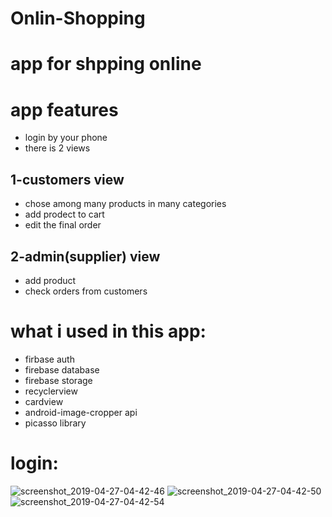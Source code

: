 # Onlin-Shopping
# app for shpping online 
# app features
* login by your phone 
* there is 2 views
## 1-customers view
* chose among many products in many categories
* add prodect to cart 
* edit the final order
## 2-admin(supplier) view
* add product 
* check orders from customers
 # what i used in this app:
 * firbase auth
 * firebase database 
 * firebase storage
 * recyclerview
 * cardview
 * android-image-cropper api
 * picasso library
 
 
 # login:
 ![screenshot_2019-04-27-04-42-46](https://user-images.githubusercontent.com/30077322/56843924-dd1cf380-68a7-11e9-913a-51059787b781.png)
![screenshot_2019-04-27-04-42-50](https://user-images.githubusercontent.com/30077322/56843921-dd1cf380-68a7-11e9-8169-8df5acc23499.png)
![screenshot_2019-04-27-04-42-54](https://user-images.githubusercontent.com/30077322/56843922-dd1cf380-68a7-11e9-845b-a1f04a34b11c.png)
